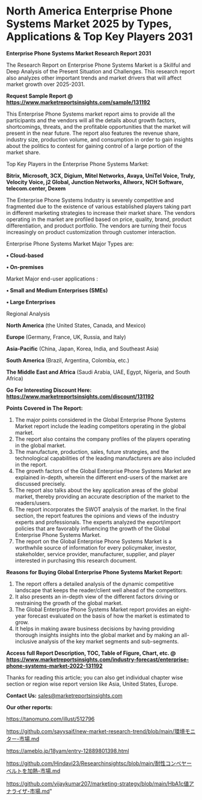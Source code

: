 # North America Enterprise Phone Systems Market 2025 by Types, Applications & Top Key Players 2031

<strong>Enterprise Phone Systems Market Research Report 2031</strong>

The Research Report on Enterprise Phone Systems Market is a Skillful and Deep Analysis of the Present Situation and Challenges. This research report also analyzes other important trends and market drivers that will affect market growth over 2025-2031.

<strong>Request Sample Report @ <a href=https://www.marketreportsinsights.com/sample/131192>https://www.marketreportsinsights.com/sample/131192</a></strong>

This Enterprise Phone Systems market report aims to provide all the participants and the vendors will all the details about growth factors, shortcomings, threats, and the profitable opportunities that the market will present in the near future. The report also features the revenue share, industry size, production volume, and consumption in order to gain insights about the politics to contest for gaining control of a large portion of the market share.

Top Key Players in the Enterprise Phone Systems Market:

<strong>Bitrix, Microsoft, 3CX, Digium, Mitel Networks, Avaya, UniTel Voice, Truly, Velocity Voice, j2 Global, Junction Networks, Allworx, NCH Software, telecom.center, Dexem</strong>

The Enterprise Phone Systems Industry is severely competitive and fragmented due to the existence of various established players taking part in different marketing strategies to increase their market share. The vendors operating in the market are profiled based on price, quality, brand, product differentiation, and product portfolio. The vendors are turning their focus increasingly on product customization through customer interaction.

Enterprise Phone Systems Market Major Types are:

<strong>• Cloud-based

• On-premises</strong>

Market Major end-user applications :

<strong>• Small and Medium Enterprises (SMEs)

• Large Enterprises</strong>

Regional Analysis

</u><strong><b>North America</b></strong> (the United States, Canada, and Mexico)

<strong><b>Europe </b></strong>(Germany, France, UK, Russia, and Italy)

<strong><b>Asia-Pacific</b></strong> (China, Japan, Korea, India, and Southeast Asia)

<strong><b>South America</b></strong> (Brazil, Argentina, Colombia, etc.)

<strong><b>The Middle East and Africa</b></strong> (Saudi Arabia, UAE, Egypt, Nigeria, and South Africa)

<strong>Go For Interesting Discount Here: <a href=https://www.marketreportsinsights.com/discount/131192>https://www.marketreportsinsights.com/discount/131192</a></strong>

<strong>Points Covered in The Report:</strong>
<ol>
  <li>The major points considered in the Global Enterprise Phone Systems Market report include the leading competitors operating in the global market.</li>
  <li>The report also contains the company profiles of the players operating in the global market.</li>
  <li>The manufacture, production, sales, future strategies, and the technological capabilities of the leading manufacturers are also included in the report.</li>
  <li>The growth factors of the Global Enterprise Phone Systems Market are explained in-depth, wherein the different end-users of the market are discussed precisely.</li>
  <li>The report also talks about the key application areas of the global market, thereby providing an accurate description of the market to the readers/users.</li>
  <li>The report incorporates the SWOT analysis of the market. In the final section, the report features the opinions and views of the industry experts and professionals. The experts analyzed the export/import policies that are favorably influencing the growth of the Global Enterprise Phone Systems Market.</li>
  <li>The report on the Global Enterprise Phone Systems Market is a worthwhile source of information for every policymaker, investor, stakeholder, service provider, manufacturer, supplier, and player interested in purchasing this research document.</li>
</ol>
<strong>Reasons for Buying Global Enterprise Phone Systems Market Report:</strong>

<ol>
  <li>The report offers a detailed analysis of the dynamic competitive landscape that keeps the reader/client well ahead of the competitors.</li>
  <li>It also presents an in-depth view of the different factors driving or restraining the growth of the global market.</li>
  <li>The Global Enterprise Phone Systems Market report provides an eight-year forecast evaluated on the basis of how the market is estimated to grow.</li>
  <li>It helps in making aware business decisions by having providing thorough insights insights into the global market and by making an all-inclusive analysis of the key market segments and sub-segments.</li>
</ol>
<strong>Access full Report Description, TOC, Table of Figure, Chart, etc. @ <a href=https://www.marketreportsinsights.com/industry-forecast/enterprise-phone-systems-market-2022-131192>https://www.marketreportsinsights.com/industry-forecast/enterprise-phone-systems-market-2022-131192</a></strong>


Thanks for reading this article; you can also get individual chapter wise section or region wise report version like Asia, United States, Europe.

<strong>Contact Us:</strong>
sales@marketreportsinsights.com

<strong>Our other reports:</strong>

<a href=https://tanomuno.com/illust/512796>https://tanomuno.com/illust/512796</a>

<a href=https://github.com/sayysaif/new-market-research-trend/blob/main/環境モニター-市場.md>https://github.com/sayysaif/new-market-research-trend/blob/main/環境モニター-市場.md</a>

<a href=https://ameblo.jp/18yam/entry-12889801398.html>https://ameblo.jp/18yam/entry-12889801398.html</a>

<a href=https://github.com/Hindavi23/Researchinsightsc/blob/main/耐性コンベヤーベルトを加熱-市場.md>https://github.com/Hindavi23/Researchinsightsc/blob/main/耐性コンベヤーベルトを加熱-市場.md</a>

<a href=https://github.com/vijaykumar207/marketing-strategy/blob/main/HbA1c値アナライザ-市場.md>https://github.com/vijaykumar207/marketing-strategy/blob/main/HbA1c値アナライザ-市場.md</a>"
